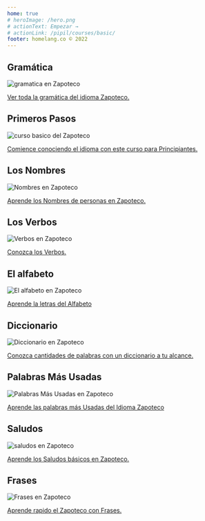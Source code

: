 ```yaml
---
home: true
# heroImage: /hero.png
# actionText: Empezar →
# actionLink: /pipil/courses/basic/
footer: homelang.co © 2022  
---
```


<div class="features">
  <div class="feature">
    <h2>Gramática </h2>
    <img src="/home/grammar.jpg" alt="gramatica en Zapoteco">
    <p><a href="/mx/zapoteco/grammar/guide/">Ver toda la gramática del idioma Zapoteco.</a></p>
  </div>
  <div class="feature">
    <h2>Primeros Pasos</h2>
    <img src="/home/courses.jpg" alt="curso basico del Zapoteco">
    <p><a href="/mx/zapoteco/courses/basic/">Comience conociendo el idioma con este curso para Principiantes.</a></p>
  </div>
  <div class="feature">
    <h2>Los Nombres</h2>
    <img src="/home/people.jpg" alt="Nombres en Zapoteco">
    <p><a href="/mx/zapoteco/vocabulary/people/">Aprende los Nombres de personas en Zapoteco.</a></p>
  </div>
   <div class="feature">
    <h2>Los Verbos </h2>
    <img src="/home/verbs.png" alt="Verbos en Zapoteco">
    <p><a href="/mx/zapoteco/grammar/verbs/">Conozca los Verbos.</a></p>
  </div>
  <div class="feature">
    <h2>El alfabeto</h2>
    <img src="/home/alphabet.jpg" alt="El alfabeto en Zapoteco">
    <p><a href="/mx/zapoteco/grammar/alphabet/">Aprende la letras del Alfabeto</a></p>
  </div>
     <div class="feature">
    <h2>Diccionario</h2>
    <img src="/home/dictionary.jpg" alt="Diccionario en Zapoteco">
    <p><a href="/mx/zapoteco/dictionary/">Conozca cantidades de palabras con un diccionario a tu alcance.</a></p>
  </div>
  <div class="feature">
    <h2>Palabras Más Usadas</h2>
    <img src="/home/more_used.jpg" alt="Palabras Más Usadas en Zapoteco">
    <p><a href="/mx/zapoteco/vocabulary/more_used/">Aprende las palabras más Usadas del Idioma Zapoteco</a></p>
  </div>
    <div class="feature">
    <h2>Saludos</h2>
    <img src="/home/greetings.jpg" alt="saludos en Zapoteco">
    <p><a href="/mx/zapoteco/vocabulary/greetings/">Aprende los Saludos básicos en Zapoteco.</a></p>
  </div>
   <div class="feature">
    <h2>Frases</h2>
    <img src="/home/phrases.jpg" alt="Frases en Zapoteco">
    <p><a href="/mx/zapoteco/vocabulary/phrases/">Aprende rapido el Zapoteco con Frases.</a></p>
  </div>
</div>

<!-- <counter/> -->